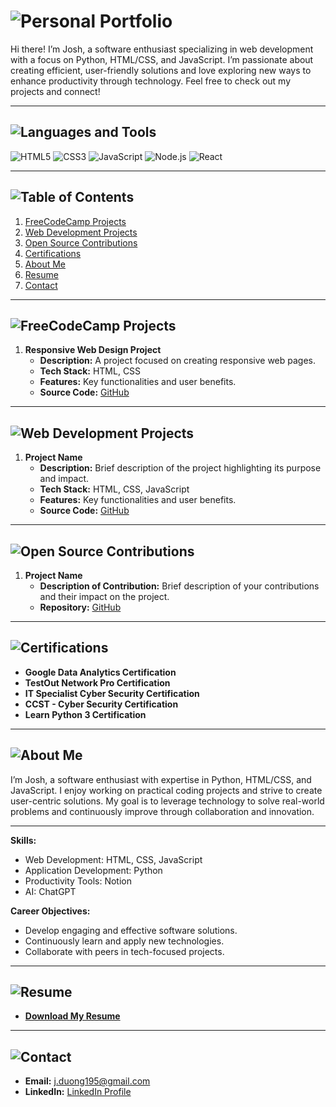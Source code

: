 # ![Personal Portfolio](https://img.shields.io/badge/Personal%20Portfolio-2C3E50?style=for-the-badge&logo=github)

Hi there! I’m Josh, a software enthusiast specializing in web development with a focus on Python, HTML/CSS, and JavaScript. I’m passionate about creating efficient, user-friendly solutions and love exploring new ways to enhance productivity through technology. Feel free to check out my projects and connect!

---

## ![Languages and Tools](https://img.shields.io/badge/Languages%20and%20Tools-34495E?style=for-the-badge&logo=tools)

![HTML5](https://img.shields.io/badge/HTML5-E34F26?style=for-the-badge&logo=html5&logoColor=white) ![CSS3](https://img.shields.io/badge/CSS3-1572B6?style=for-the-badge&logo=css3&logoColor=white) ![JavaScript](https://img.shields.io/badge/JavaScript-F7DF1E?style=for-the-badge&logo=javascript&logoColor=black) ![Node.js](https://img.shields.io/badge/Node.js-339933?style=for-the-badge&logo=node.js&logoColor=white) ![React](https://img.shields.io/badge/React-61DAFB?style=for-the-badge&logo=react&logoColor=black)

---

## ![Table of Contents](https://img.shields.io/badge/Table%20of%20Contents-34495E?style=for-the-badge&logo=github)
1. [FreeCodeCamp Projects](#freecodecamp-projects)
2. [Web Development Projects](#web-development-projects)
3. [Open Source Contributions](#open-source-contributions)
4. [Certifications](#certifications)
5. [About Me](#about-me)
6. [Resume](#resume)
7. [Contact](#contact)

---
   
## ![FreeCodeCamp Projects](https://img.shields.io/badge/FreeCodeCamp%20Projects-2C3E50?style=for-the-badge&logo=freecodecamp)
1. **Responsive Web Design Project**
   - **Description:** A project focused on creating responsive web pages.
   - **Tech Stack:** HTML, CSS
   - **Features:** Key functionalities and user benefits.
   - **Source Code:** [GitHub](https://github.com/Syntaxpert/responsive-web-design-project.git)

---

## ![Web Development Projects](https://img.shields.io/badge/Web%20Development%20Projects-2C3E50?style=for-the-badge&logo=github)
1. **Project Name**
   - **Description:** Brief description of the project highlighting its purpose and impact.
   - **Tech Stack:** HTML, CSS, JavaScript
   - **Features:** Key functionalities and user benefits.
   - **Source Code:** [GitHub](#)

---

## ![Open Source Contributions](https://img.shields.io/badge/Open%20Source%20Contributions-2C3E50?style=for-the-badge&logo=github)
1. **Project Name**
   - **Description of Contribution:** Brief description of your contributions and their impact on the project.
   - **Repository:** [GitHub](#)

---

## ![Certifications](https://img.shields.io/badge/Certifications-34495E?style=for-the-badge&logo=github)
- **Google Data Analytics Certification**
- **TestOut Network Pro Certification**
- **IT Specialist Cyber Security Certification**
- **CCST - Cyber Security Certification**
- **Learn Python 3 Certification**

---

## ![About Me](https://img.shields.io/badge/About%20Me-34495E?style=for-the-badge&logo=github)

I’m Josh, a software enthusiast with expertise in Python, HTML/CSS, and JavaScript. I enjoy working on practical coding projects and strive to create user-centric solutions. My goal is to leverage technology to solve real-world problems and continuously improve through collaboration and innovation.

---

**Skills:**
- Web Development: HTML, CSS, JavaScript
- Application Development: Python
- Productivity Tools: Notion
- AI: ChatGPT

**Career Objectives:**
- Develop engaging and effective software solutions.
- Continuously learn and apply new technologies.
- Collaborate with peers in tech-focused projects.

---

## ![Resume](https://img.shields.io/badge/Resume-2C3E50?style=for-the-badge&logo=github)
- **[Download My Resume](#)**

---

## ![Contact](https://img.shields.io/badge/Contact-34495E?style=for-the-badge&logo=github)
- **Email:** [j.duong195@gmail.com](mailto:j.duong195@gmail.com)
- **LinkedIn:** [LinkedIn Profile](#)
